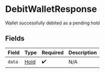 # DebitWalletResponse

Wallet successfully debited as a pending hold


## Fields

| Field                               | Type                                | Required                            | Description                         |
| ----------------------------------- | ----------------------------------- | ----------------------------------- | ----------------------------------- |
| `data`                              | [Hold](../../models/shared/Hold.md) | :heavy_check_mark:                  | N/A                                 |